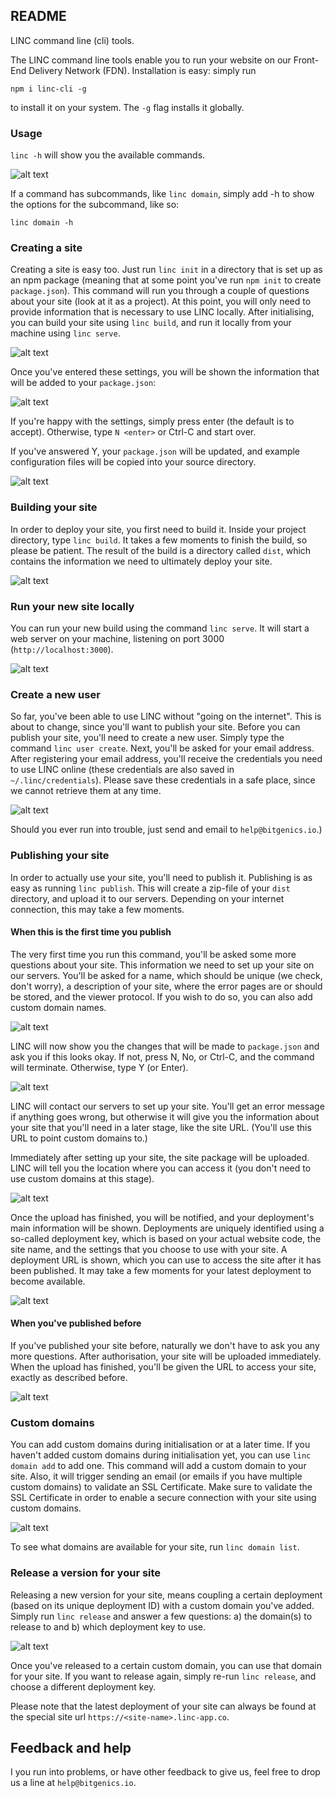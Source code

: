 ## README

LINC command line (cli) tools. 

The LINC command line tools enable you to run your website on our Front-End Delivery Network (FDN). 
Installation is easy: simply run 

`npm i linc-cli -g`

to install it on your system. The `-g` flag installs it globally. 

### Usage

`linc -h` will show you the available commands. 

![alt text](https://cloud.githubusercontent.com/assets/468748/25794513/d32e6bd6-3403-11e7-9258-f371c546f15b.png "linc usage")

If a command has subcommands, like `linc domain`, 
simply add -h to show the options for the subcommand, like so: 

`linc domain -h`

### Creating a site

Creating a site is easy too. Just run `linc init` in a directory that is set up as an npm
package (meaning that at some point you've run `npm init` to create `package.json`). This
command will run you through a couple of questions about your site (look at it as a project).
At this point, you will only need to provide information that is necessary to use LINC 
locally. After initialising, you can build your site using `linc build`, and run it locally
from your machine using `linc serve`. 

![alt text](https://cloud.githubusercontent.com/assets/468748/25793768/9d298212-3400-11e7-9685-5872d3916338.png "linc init")

Once you've entered these settings, you will be shown the information
that will be added to your `package.json`: 

![alt text](https://cloud.githubusercontent.com/assets/468748/25793968/7c1a669e-3401-11e7-8700-dfa1283c6f6e.png
 "linc section in package.json")

If you're happy with the settings, simply press  enter (the default is to accept). Otherwise, 
type `N <enter>` or Ctrl-C and start over.

If you've answered Y, your `package.json` will be updated, and example configuration files
will be copied into your source directory. 

![alt text](https://cloud.githubusercontent.com/assets/468748/25793773/a19e0ffc-3400-11e7-8139-54136a7be9d5.png "linc init")

### Building your site

In order to deploy your site, you first need to build it. Inside your project directory,
type `linc build`. It takes a few moments to finish the build, so please be patient. The
result of the build is a directory called `dist`, which contains the information we need
to ultimately deploy your site. 

![alt text](https://cloud.githubusercontent.com/assets/468748/25605385/0a5c948c-2f3d-11e7-8636-271d066a9028.png "linc build")

### Run your new site locally

You can run your new build using the command `linc serve`. It will start a web server on
your machine, listening on port 3000 (`http://localhost:3000`).

![alt text](https://cloud.githubusercontent.com/assets/468748/25605400/26610d02-2f3d-11e7-95ec-862ea80043f7.png "linc serve")

### Create a new user

So far, you've been able to use LINC without "going on the internet". This is about to 
change, since you'll want to publish your site. Before you can publish your site, you'll
need to create a new user. Simply type the command `linc user create`. Next, you'll be
asked for your email address. After registering your email address, you'll receive the
credentials you need to use LINC online (these credentials are also saved in 
`~/.linc/credentials`). Please save these credentials in a safe place, since we cannot
retrieve them at any time. 

![alt text](https://cloud.githubusercontent.com/assets/468748/25796953/032889a2-340e-11e7-81c3-1d5fef8f0a9d.png "linc user create")

Should you ever run into trouble, just send and email to `help@bitgenics.io`.)

### Publishing your site

In order to actually use your site, you'll need to publish it. Publishing is as easy as
running `linc publish`. This will create a zip-file of your `dist` directory, and upload 
it to our servers. Depending on your internet connection, this may take a few moments. 

#### When this is the first time you publish

The very first time you run this command, you'll be asked some more questions about your
site. This information we need to set up your site on our servers. You'll be asked for
a name, which should be unique (we check, don't worry), a description of your site,
where the error pages are or should be stored, and the viewer protocol. If you wish to
do so, you can also add custom domain names. 

![alt text](https://cloud.githubusercontent.com/assets/468748/25799781/039b3758-3419-11e7-9c7d-b69fbe14920a.png "linc publish")

LINC will now show you the changes that will be made to `package.json` and ask you if
this looks okay. If not, press N, No, or Ctrl-C, and the command will terminate. Otherwise,
type Y (or Enter). 

![alt text](https://cloud.githubusercontent.com/assets/468748/25799787/0a6fb446-3419-11e7-86f4-47708be8cf5c.png "linc publish")

LINC will contact our servers to set up your site. You'll get an error message if
anything goes wrong, but otherwise it will give you the information about your site 
that you'll need in a later stage, like the site URL. (You'll use this URL to point 
custom domains to.)

Immediately after setting up your site, the site package will be uploaded. LINC will 
tell you the location where you can access it (you don't need to use custom domains
at this stage). 

![alt text](https://cloud.githubusercontent.com/assets/468748/25799795/1066a21a-3419-11e7-80b2-d61a032e3268.png "linc publish")

Once the upload has finished, you will be notified, and your deployment's main information 
will be shown. Deployments are uniquely identified using a so-called deployment key, which 
is based on your actual website code, the site name, and the settings that you choose to
use with your site. A deployment URL is shown, which you can use to access the site after
it has been published. It may take a few moments for your latest deployment to become 
available.

![alt text](https://cloud.githubusercontent.com/assets/468748/25605419/3d311d7e-2f3d-11e7-8adb-b09d0e48b8d1.png "linc deploy")

#### When you've published before

If you've published your site before, naturally we don't have to ask you any more questions.
After authorisation, your site will be uploaded immediately. When the upload has finished,
you'll be given the URL to access your site, exactly as described before. 

![alt text](https://cloud.githubusercontent.com/assets/468748/25800491/274e94e4-341c-11e7-9bb6-9c7718a2e3c0.png "linc deploy")

### Custom domains

You can add custom domains during initialisation or at a later time. If you haven't added
custom domains during initialisation yet, you can use `linc domain add` to add one. This 
command will add a custom domain to your site. Also, it will trigger sending an email (or
emails if you have multiple custom domains) to validate an SSL Certificate. Make sure to 
validate the SSL Certificate in order to enable a secure connection with your site using
custom domains. 

![alt text](https://cloud.githubusercontent.com/assets/468748/25605433/53a1a33a-2f3d-11e7-945f-5f837eb3712a.png
 "linc domain add")

To see what domains are available for your site, run `linc domain list`.

### Release a version for your site

Releasing a new version for your site, means coupling a certain deployment (based on its
unique deployment ID) with a custom domain you've added. Simply run `linc release` and 
answer a few questions: a) the domain(s) to release to and b) which deployment key to use.

![alt text](https://cloud.githubusercontent.com/assets/468748/25605465/852d3a36-2f3d-11e7-908d-1408b22463ec.png
 "linc release")

Once you've released to a certain custom domain, you can use that domain for your site. 
If you want to release again, simply re-run `linc release`, and choose a different 
deployment key. 

Please note that the latest deployment of your site can always be found at the special
site url `https://<site-name>.linc-app.co`.

## Feedback and help

I you run into problems, or have other feedback to give us, feel free to drop us a line
at `help@bitgenics.io`.
